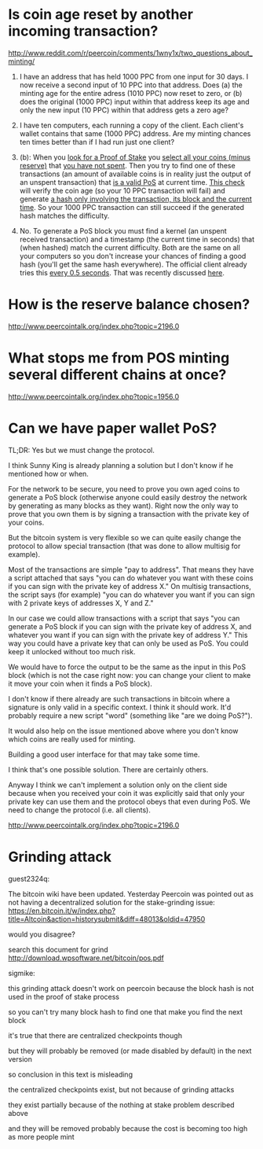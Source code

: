 Is coin age reset by another incoming transaction?
==================================================
http://www.reddit.com/r/peercoin/comments/1wny1x/two_questions_about_minting/
1. I have an address that has held 1000 PPC from one input for 30 days. I now receive a second input of 10 PPC into that address. Does (a) the minting age for the entire adress (1010 PPC) now reset to zero, or (b) does the original (1000 PPC) input within that address keep its age and only the new input (10 PPC) within that address gets a zero age?
2. I have ten computers, each running a copy of the client. Each client's wallet contains that same (1000 PPC) address. Are my minting chances ten times better than if I had run just one client?

1. (b): When you [look for a Proof of Stake](https://github.com/ppcoin/ppcoin/blob/master/src/wallet.cpp#L1213) you [select all your coins (minus reserve)](https://github.com/ppcoin/ppcoin/blob/master/src/wallet.cpp#L1240) that [you have not spent](https://github.com/ppcoin/ppcoin/blob/master/src/wallet.cpp#L951). Then you try to find one of these transactions (an amount of available coins is in reality just the output of an unspent transaction) that [is a valid PoS](https://github.com/ppcoin/ppcoin/blob/master/src/wallet.cpp#L1268) at current time. [This check](https://github.com/ppcoin/ppcoin/blob/master/src/kernel.cpp#L271) will verify the coin age (so your 10 PPC transaction will fail) and generate [a hash only involving the transaction, its block and the current time](https://github.com/ppcoin/ppcoin/blob/master/src/kernel.cpp#L251). So your 1000 PPC transaction can still succeed if the generated hash matches the difficulty.
2. No. To generate a PoS block you must find a kernel (an unspent received transaction) and a timestamp (the current time in seconds) that (when hashed) match the current difficulty. Both are the same on all your computers so you don't increase your chances of finding a good hash (you'll get the same hash everywhere). The official client already tries this [every 0.5 seconds](https://github.com/ppcoin/ppcoin/blob/master/src/main.cpp#L3939). That was recently discussed [here](http://www.peercointalk.org/index.php?topic=1956.msg17752#msg17752).


How is the reserve balance chosen?
==================================
http://www.peercointalk.org/index.php?topic=2196.0


What stops me from POS minting several different chains at once?
================================================================
http://www.peercointalk.org/index.php?topic=1956.0


Can we have paper wallet PoS?
=============================

TL;DR: Yes but we must change the protocol.

I think Sunny King is already planning a solution but I don't know if he mentioned how or when.

For the network to be secure, you need to prove you own aged coins to generate a PoS block (otherwise anyone could easily destroy the network by generating as many blocks as they want). Right now the only way to prove that you own them is by signing a transaction with the private key of your coins.

But the bitcoin system is very flexible so we can quite easily change the protocol to allow special transaction (that was done to allow multisig for example).

Most of the transactions are simple "pay to address". That means they have a script attached that says "you can do whatever you want with these coins if you can sign with the private key of address X."
On multisig transactions, the script says (for example) "you can do whatever you want if you can sign with 2 private keys of addresses X, Y and Z."

In our case we could allow transactions with a script that says "you can generate a PoS block if you can sign with the private key of address X, and whatever you want if you can sign with the private key of address Y."
This way you could have a private key that can only be used as PoS. You could keep it unlocked without too much risk.

We would have to force the output to be the same as the input in this PoS block (which is not the case right now: you can change your client to make it move your coin when it finds a PoS block).

I don't know if there already are such transactions in bitcoin where a signature is only valid in a specific context. I think it should work. It'd probably require a new script "word" (something like "are we doing PoS?").

It would also help on the issue mentioned above where you don't know which coins are really used for minting.

Building a good user interface for that may take some time.

I think that's one possible solution. There are certainly others.

Anyway I think we can't implement a solution only on the client side because when you received your coin it was explicitly said that only your private key can use them and the protocol obeys that even during PoS. We need to change the protocol (i.e. all clients).

http://www.peercointalk.org/index.php?topic=2196.0


Grinding attack
===============

guest2324q:

The bitcoin wiki have been updated. Yesterday Peercoin was pointed out as not having a decentralized solution for the stake-grinding issue: https://en.bitcoin.it/w/index.php?title=Altcoin&action=historysubmit&diff=48013&oldid=47950

would you disagree?

search this document for grind http://download.wpsoftware.net/bitcoin/pos.pdf

sigmike:

this grinding attack doesn't work on peercoin because the block hash is not used in the proof of stake process

so you can't try many block hash to find one that make you find the next block

it's true that there are centralized checkpoints though

but they will probably be removed (or made disabled by default) in the next version

so conclusion in this text is misleading

the centralized checkpoints exist, but not because of grinding attacks

they exist partially because of the nothing at stake problem described above

and they will be removed probably because the cost is becoming too high as more people mint
